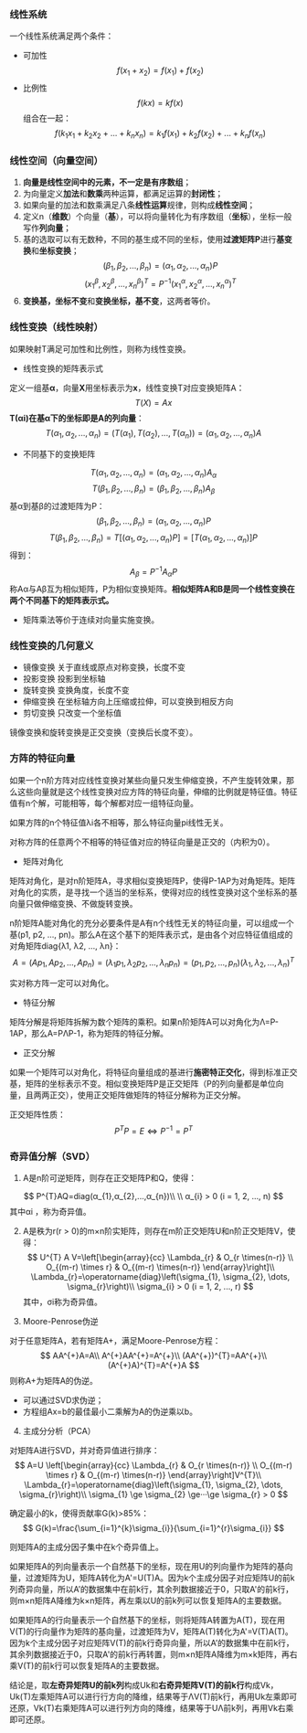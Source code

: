 ### 线性系统

一个线性系统满足两个条件：
- 可加性
$$
f(x_{1} + x_{2})=f(x_{1})+f(x_{2})
$$
- 比例性
$$
f(kx)=kf(x)
$$
组合在一起：
$$
f(k_{1}x_{1} + k_{2}x_{2} + ... + k_{n}x_{n})=k_{1}f(x_{1})+k_{2}f(x_{2}) + ... + k_{n}f(x_{n})
$$

### 线性空间（向量空间）

1. **向量是线性空间中的元素，不一定是有序数组**；
2. 为向量定义**加法**和**数乘**两种运算，都满足运算的**封闭性**；
3. 如果向量的加法和数乘满足八条**线性运算**规律，则构成**线性空间**；
4. 定义n（**维数**）个向量（**基**），可以将向量转化为有序数组（**坐标**），坐标一般写作**列向量**；
5. 基的选取可以有无数种，不同的基生成不同的坐标，使用**过渡矩阵P**进行**基变换**和**坐标变换**；
$$
(β_{1},β_{2},...,β_{n})=(α_{1},α_{2},...,α_{n})P
$$
$$
(x_{1}^{β},x_{2}^{β},...,x_{n}^{β})^{T}=P^{-1}(x_{1}^{α},x_{2}^{α},...,x_{n}^{α})^{T}
$$
6. **变换基，坐标不变**和**变换坐标，基不变**，这两者等价。

### 线性变换（线性映射）

如果映射T满足可加性和比例性，则称为线性变换。

- 线性变换的矩阵表示式

定义一组基**α**，向量**X**用坐标表示为**x**，线性变换T对应变换矩阵A：
$$
T(X)=Ax
$$
**T(αi)在基α下的坐标即是A的列向量**：
$$
T(α_{1},α_{2},...,α_{n})=(T(α_{1}),T(α_{2}),...,T(α_{n}))=(α_{1},α_{2},...,α_{n})A
$$

- 不同基下的变换矩阵

$$
T(α_{1},α_{2},...,α_{n})=(α_{1},α_{2},...,α_{n})A_{α}
$$
$$
T(β_{1},β_{2},...,β_{n})=(β_{1},β_{2},...,β_{n})A_{β}
$$
基α到基β的过渡矩阵为P：
$$
(β_{1},β_{2},...,β_{n})=(α_{1},α_{2},...,α_{n})P
$$
$$
T(β_{1},β_{2},...,β_{n})=T[(α_{1},α_{2},...,α_{n})P]=[T(α_{1},α_{2},...,α_{n})]P
$$
得到：
$$
A_{β}=P^{-1}A_{α}P
$$
称Aα与Aβ互为相似矩阵，P为相似变换矩阵。**相似矩阵A和B是同一个线性变换在两个不同基下的矩阵表示式。**

- 矩阵乘法等价于连续对向量实施变换。

### 线性变换的几何意义

- 镜像变换  关于直线或原点对称变换，长度不变
- 投影变换  投影到坐标轴
- 旋转变换  变换角度，长度不变
- 伸缩变换  在坐标轴方向上压缩或拉伸，可以变换到相反方向
- 剪切变换  只改变一个坐标值

镜像变换和旋转变换是正交变换（变换后长度不变）。

### 方阵的特征向量

如果一个n阶方阵对应线性变换对某些向量只发生伸缩变换，不产生旋转效果，那么这些向量就是这个线性变换对应方阵的特征向量，伸缩的比例就是特征值。特征值有n个解，可能相等，每个解都对应一组特征向量。

如果方阵的n个特征值λi各不相等，那么特征向量pi线性无关。

对称方阵的任意两个不相等的特征值对应的特征向量是正交的（内积为0）。

- 矩阵对角化

矩阵对角化，是对n阶矩阵A，寻求相似变换矩阵P，使得P-1AP为对角矩阵。矩阵对角化的实质，是寻找一个适当的坐标系，使得对应的线性变换对这个坐标系的基向量只做伸缩变换、不做旋转变换。

n阶矩阵A能对角化的充分必要条件是A有n个线性无关的特征向量，可以组成一个基(p1, p2, ..., pn)。那么A在这个基下的矩阵表示式，是由各个对应特征值组成的对角矩阵diag{λ1, λ2, ..., λn}：
$$
A=(Ap_{1},Ap_{2},...,Ap_{n})=(λ_{1}p_{1},λ_{2}p_{2},...,λ_{n}p_{n})=(p_{1},p_{2},...,p_{n})(λ_{1},λ_{2},...,λ_{n})^{T}
$$

实对称方阵一定可以对角化。

- 特征分解

矩阵分解是将矩阵拆解为数个矩阵的乘积。如果n阶矩阵A可以对角化为Λ=P-1AP，那么A=PΛP-1，称为矩阵的特征分解。

- 正交分解

如果一个矩阵可以对角化，将特征向量组成的基进行**施密特正交化**，得到标准正交基，矩阵的坐标表示不变。相似变换矩阵P是正交矩阵（P的列向量都是单位向量，且两两正交），使用正交矩阵做矩阵的特征分解称为正交分解。

正交矩阵性质：
$$
P^{T} P=E \Leftrightarrow P^{-1}=P^{T}
$$
### 奇异值分解（SVD）

1. A是n阶可逆矩阵，则存在正交矩阵P和Q，使得：

$$
P^{T}AQ=diag(α_{1},α_{2},...,α_{n})\\
\\
α_{i} > 0 (i = 1, 2, ..., n)
$$
其中αi ，称为奇异值。

2. A是秩为r(r > 0)的m×n阶实矩阵，则存在m阶正交矩阵U和n阶正交矩阵V，使得：
$$
U^{T} A V=\left[\begin{array}{cc}
\Lambda_{r} & O_{r \times(n-r)} \\
O_{(m-r) \times r} & O_{(m-r) \times(n-r)}
\end{array}\right]\\
\Lambda_{r}=\operatorname{diag}\left(\sigma_{1}, \sigma_{2}, \dots, \sigma_{r}\right)\\
\sigma_{i} > 0 (i = 1, 2, ..., r)
$$
其中，σi称为奇异值。

3. Moore-Penrose伪逆

对于任意矩阵A，若有矩阵A+，满足Moore-Penrose方程：
$$
AA^{+}A=A\\
A^{+}AA^{+}=A^{+}\\
(AA^{+})^{T}=AA^{+}\\
(A^{+}A)^{T}=A^{+}A
$$
则称A+为矩阵A的伪逆。

   - 可以通过SVD求伪逆；
   - 方程组Ax=b的最佳最小二乘解为A的伪逆乘以b。

4. 主成分分析（PCA）

对矩阵A进行SVD，并对奇异值进行排序：
$$
A=U \left[\begin{array}{cc}
\Lambda_{r} & O_{r \times(n-r)} \\
O_{(m-r) \times r} & O_{(m-r) \times(n-r)}
\end{array}\right]V^{T}\\
\Lambda_{r}=\operatorname{diag}\left(\sigma_{1}, \sigma_{2}, \dots, \sigma_{r}\right)\\
\sigma_{1} \ge \sigma_{2} \ge···\ge \sigma_{r} > 0
$$

确定最小的k，使得贡献率G(k)>85%：
$$
G(k)=\frac{\sum_{i=1}^{k}\sigma_{i}}{\sum_{i=1}^{r}\sigma_{i}}
$$

则矩阵A的主成分因子集中在k个奇异值上。

如果矩阵A的列向量表示一个自然基下的坐标，现在用U的列向量作为矩阵的基向量，过渡矩阵为U，矩阵A转化为A'=U(T)A。因为k个主成分因子对应矩阵U的前k列奇异向量，所以A’的数据集中在前k行，其余列数据接近于0，只取A'的前k行，则m×n矩阵A降维为k×n矩阵，再左乘以U的前k列可以恢复矩阵A的主要数据。

如果矩阵A的行向量表示一个自然基下的坐标，则将矩阵A转置为A(T)，现在用V(T)的行向量作为矩阵的基向量，过渡矩阵为V，矩阵A(T)转化为A'=V(T)A(T)。因为k个主成分因子对应矩阵V(T)的前k行奇异向量，所以A’的数据集中在前k行，其余列数据接近于0，只取A'的前k行再转置，则m×n矩阵A降维为m×k矩阵，再右乘V(T)的前k行可以恢复矩阵A的主要数据。

结论是，取**左奇异矩阵U的前k列**构成Uk和**右奇异矩阵V(T)的前k行**构成Vk，Uk(T)左乘矩阵A可以进行行方向的降维，结果等于ΛV(T)前k行，再用Uk左乘即可还原，Vk(T)右乘矩阵A可以进行列方向的降维，结果等于UΛ前k列，再用Vk右乘即可还原。